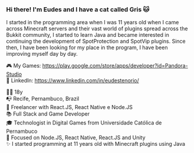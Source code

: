 ### Hi there! I'm Eudes and I have a cat called Gris 🐱

I started in the programming area when I was 11 years old when I came across Minecraft servers and their vast world of plugins spread across the Bukkit community, I started to learn Java and became interested in continuing the development of SpotProtection and SpotVip plugins. Since then, I have been looking for my place in the program, I have been improving myself day by day.

🎮 My Games: https://play.google.com/store/apps/developer?id=Pandora-Studio
<br />
💬 LinkedIn: https://www.linkedin.com/in/eudestenorio/

👨🏻‍ 18y
<br />
📭 Recife, Pernambuco, Brazil
<br />
💼 Freelancer with React.JS, React Native e Node.JS
<br />
📚 Full Stack and Game Developer
<br />
🎓 Technologist in Digital Games from Universidade Católica de Pernambuco
<br />
🎯 Focused on Node.JS, React Native, React.JS and Unity
<br />
✨ I started programming at 11 years old with Minecraft plugins using Java
